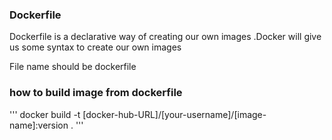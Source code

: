 ### Dockerfile
Dockerfile is a declarative way of creating our own images .Docker will give us some syntax to create our own images 

File name should be dockerfile

### how to build image from dockerfile
'''
docker build -t [docker-hub-URL]/[your-username]/[image-name]:version .
'''